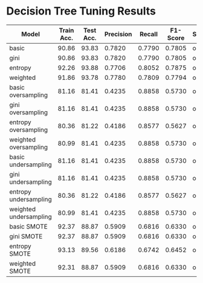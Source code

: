 # Decision Tree Tuning Results 

| Model | Train Acc. | Test Acc. | Precision | Recall | F1-Score | Sampling |
|-------|------------|-----------|-----------|---------|-----------|----------|
| basic | 90.86 | 93.83 | 0.7820 | 0.7790 | 0.7805 | original |
| gini | 90.86 | 93.83 | 0.7820 | 0.7790 | 0.7805 | original |
| entropy | 92.26 | 93.88 | 0.7706 | 0.8052 | 0.7875 | original |
| weighted | 91.86 | 93.78 | 0.7780 | 0.7809 | 0.7794 | original |
| basic oversampling | 81.16 | 81.41 | 0.4235 | 0.8858 | 0.5730 | original |
| gini oversampling | 81.16 | 81.41 | 0.4235 | 0.8858 | 0.5730 | original |
| entropy oversampling | 80.36 | 81.22 | 0.4186 | 0.8577 | 0.5627 | original |
| weighted oversampling | 80.99 | 81.41 | 0.4235 | 0.8858 | 0.5730 | original |
| basic undersampling | 81.16 | 81.41 | 0.4235 | 0.8858 | 0.5730 | original |
| gini undersampling | 81.16 | 81.41 | 0.4235 | 0.8858 | 0.5730 | original |
| entropy undersampling | 80.36 | 81.22 | 0.4186 | 0.8577 | 0.5627 | original |
| weighted undersampling | 80.99 | 81.41 | 0.4235 | 0.8858 | 0.5730 | original |
| basic SMOTE | 92.37 | 88.87 | 0.5909 | 0.6816 | 0.6330 | original |
| gini SMOTE | 92.37 | 88.87 | 0.5909 | 0.6816 | 0.6330 | original |
| entropy SMOTE | 93.13 | 89.56 | 0.6186 | 0.6742 | 0.6452 | original |
| weighted SMOTE | 92.31 | 88.87 | 0.5909 | 0.6816 | 0.6330 | original |
